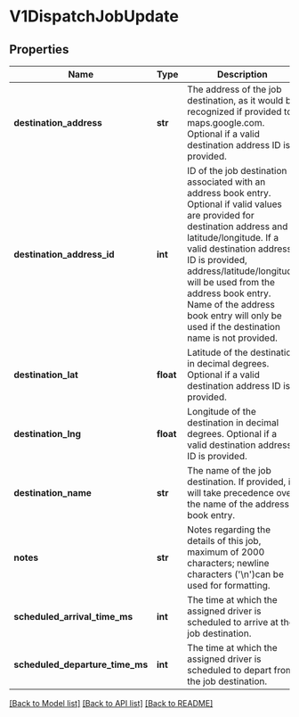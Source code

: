 # V1DispatchJobUpdate

## Properties
Name | Type | Description | Notes
------------ | ------------- | ------------- | -------------
**destination_address** | **str** | The address of the job destination, as it would be recognized if provided to maps.google.com. Optional if a valid destination address ID is provided. | [optional] 
**destination_address_id** | **int** | ID of the job destination associated with an address book entry. Optional if valid values are provided for destination address and latitude/longitude. If a valid destination address ID is provided, address/latitude/longitude will be used from the address book entry. Name of the address book entry will only be used if the destination name is not provided. | [optional] 
**destination_lat** | **float** | Latitude of the destination in decimal degrees. Optional if a valid destination address ID is provided. | [optional] 
**destination_lng** | **float** | Longitude of the destination in decimal degrees. Optional if a valid destination address ID is provided. | [optional] 
**destination_name** | **str** | The name of the job destination. If provided, it will take precedence over the name of the address book entry. | [optional] 
**notes** | **str** | Notes regarding the details of this job, maximum of 2000 characters; newline characters (&#x27;\\n&#x27;)can be used for formatting. | [optional] 
**scheduled_arrival_time_ms** | **int** | The time at which the assigned driver is scheduled to arrive at the job destination. | 
**scheduled_departure_time_ms** | **int** | The time at which the assigned driver is scheduled to depart from the job destination. | [optional] 

[[Back to Model list]](../README.md#documentation-for-models) [[Back to API list]](../README.md#documentation-for-api-endpoints) [[Back to README]](../README.md)

